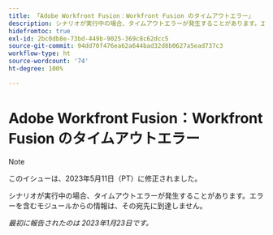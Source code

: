 ```yaml
---
title: 「Adobe Workfront Fusion：Workfront Fusion のタイムアウトエラー」
description: シナリオが実行中の場合、タイムアウトエラーが発生することがあります。エラーを含むモジュールからの情報は、その宛先に到達しません。
hidefromtoc: true
exl-id: 2bc0db8e-73bd-449b-9025-369c8c62dcc5
source-git-commit: 94dd70f476ea62a644bad32d8b0627a5ead737c3
workflow-type: ht
source-wordcount: '74'
ht-degree: 100%

---
```


# Adobe Workfront Fusion：Workfront Fusion のタイムアウトエラー

>[!NOTE]
>
>このイシューは、2023年5月11日（PT）に修正されました。

シナリオが実行中の場合、タイムアウトエラーが発生することがあります。エラーを含むモジュールからの情報は、その宛先に到達しません。

_最初に報告されたのは 2023年1月23日です。_
